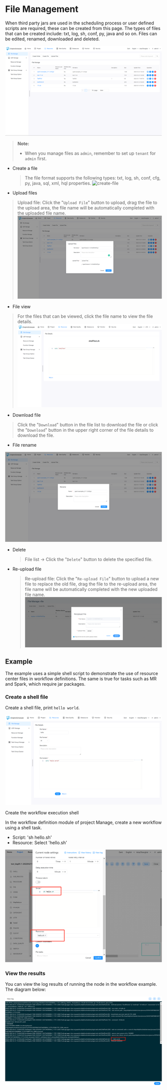 # File Management

When third party jars are used in the scheduling process or user defined scripts are required, these can be created from this page. The types of files that can be created include: txt, log, sh, conf, py, java and so on. Files can be edited, renamed, downloaded and deleted.

![file-manage](../../../../img/new_ui/dev/resource/file-manage.png)

> **Note:**
>
> * When you manage files as `admin`, remember to set up `tenant` for `admin` first.

- Create a file
  > The file format supports the following types: txt, log, sh, conf, cfg, py, java, sql, xml, hql properties.
![create-file](/img/new_ui/dev/resource/create-file.png)

- Upload files

> Upload file: Click the "`Upload File`" button to upload, drag the file to the upload area, the file name will be automatically completed with the uploaded file name.
![upload-file](../../../../img/new_ui/dev/resource/upload-file.png)

- File view

> For the files that can be viewed, click the file name to view the file details.
![file_detail](../../../../img/tasks/demo/file_detail.png)

- Download file

> Click the "`Download`" button in the file list to download the file or click the "`Download`" button in the upper right corner of the file details to download the file.
- File rename

![rename-file](../../../../img/new_ui/dev/resource/rename-file.png)

- Delete
  > File list -> Click the "`Delete`" button to delete the specified file.
- Re-upload file

  > Re-upload file: Click the "`Re-upload File`" button to upload a new file to replace the old file, drag the file to the re-upload area, the file name will be automatically completed with the new uploaded file name.
![reuplod_file](../../../../img/reupload_file_en.png)

## Example

The example uses a simple shell script to demonstrate the use of resource center files in workflow definitions. The same is true for tasks such as MR and Spark, which require jar packages.

### Create a shell file

Create a shell file, print `hello world`.

![create-shell](../../../../img/new_ui/dev/resource/demo/file-demo01.png)

Create the workflow execution shell

In the workflow definition module of project Manage, create a new workflow using a shell task.

- Script: 'sh hello.sh'
- Resource: Select 'hello.sh'

![use-shell](../../../../img/new_ui/dev/resource/demo/file-demo02.png)

### View the results

You can view the log results of running the node in the workflow example. The diagram below:

![log-shell](../../../../img/new_ui/dev/resource/demo/file-demo03.png)
